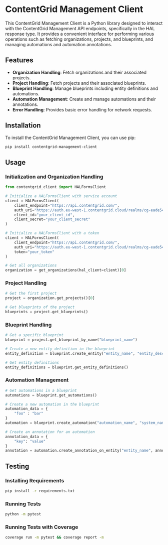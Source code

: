 # ContentGrid Management Client

This ContentGrid Management Client is a Python library designed to interact with the ContentGrid Management API endpoints, specifically in the HAL response type. It provides a convenient interface for performing various operations such as fetching organizations, projects, and blueprints, and managing automations and automation annotations.

## Features

- **Organization Handling**: Fetch organizations and their associated projects.
- **Project Handling**: Fetch projects and their associated blueprints.
- **Blueprint Handling**: Manage blueprints including entity definitions and automations.
- **Automation Management**: Create and manage automations and their annotations.
- **Error Handling**: Provides basic error handling for network requests.

## Installation

To install the ContentGrid Management Client, you can use pip:

```bash
pip install contentgrid-management-client
```

## Usage

### Initialization and Organization Handling

```python
from contentgrid_client import HALFormsClient

# Initialize a HALFormsClient with service account
client = HALFormsClient(
    client_endpoint="https://api.contentgrid.com/",
    auth_uri="https://auth.eu-west-1.contentgrid.cloud/realms/cg-eade54da-3903-4554-aa5e-2982cd4126f1/protocol/openid-connect/token",
    client_id="your_client_id",
    client_secret="your_client_secret"
)

# Initialize a HALFormsClient with a token
client = HALFormsClient(
    client_endpoint="https://api.contentgrid.com/",
    auth_uri="https://auth.eu-west-1.contentgrid.cloud/realms/cg-eade54da-3903-4554-aa5e-2982cd4126f1/protocol/openid-connect/token",
    token="your_token"
)

# Get all organizations
organization = get_organizations(hal_client=client)[0]
```

### Project Handling

```python
# Get the first project
project = organization.get_projects()[0]

# Get blueprints of the project
blueprints = project.get_blueprints()
```

### Blueprint Handling

```python
# Get a specific blueprint
blueprint = project.get_blueprint_by_name("blueprint_name")

# Create a new entity definition in the blueprint
entity_definition = blueprint.create_entity("entity_name", "entity_description")

# Get entity definitions
entity_definitions = blueprint.get_entity_definitions()
```

### Automation Management

```python
# Get automations in a blueprint
automations = blueprint.get_automations()

# Create a new automation in the blueprint
automation_data = {
    "foo" : "bar"
}
automation = blueprint.create_automation("automation_name", "system_name", automation_data)

# Create an annotation for an automation
annotation_data = {
    "key": "value"
}
annotation = automation.create_annotation_on_entity("entity_name", annotation_data)
```

## Testing

### Installing Requirements

```bash
pip install -r requirements.txt
```

### Running Tests

```bash
python -m pytest
```

### Running Tests with Coverage

```bash
coverage run -m pytest && coverage report -m
```
